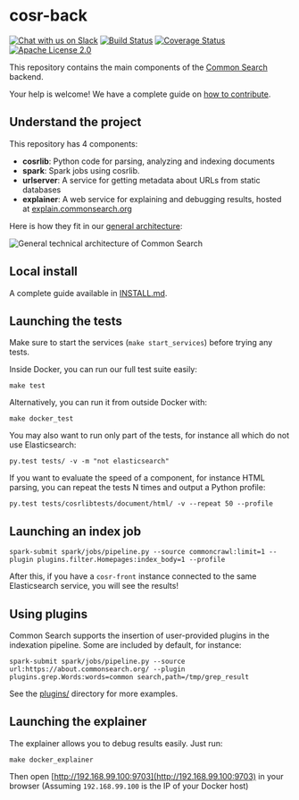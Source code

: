# cosr-back

[![Chat with us on Slack](https://slack.commonsearch.org/badge.svg)](https://slack.commonsearch.org) [![Build Status](https://travis-ci.org/commonsearch/cosr-back.svg?branch=master)](https://travis-ci.org/commonsearch/cosr-back) [![Coverage Status](https://coveralls.io/repos/github/commonsearch/cosr-back/badge.svg?branch=master)](https://coveralls.io/github/commonsearch/cosr-back?branch=master) [![Apache License 2.0](https://img.shields.io/github/license/commonsearch/cosr-back.svg)](LICENSE)

This repository contains the main components of the [Common Search](https://about.commonsearch.org) backend.

Your help is welcome! We have a complete guide on [how to contribute](CONTRIBUTING.md).

## Understand the project

This repository has 4 components:

 - **cosrlib**: Python code for parsing, analyzing and indexing documents
 - **spark**: Spark jobs using cosrlib.
 - **urlserver**: A service for getting metadata about URLs from static databases
 - **explainer**: A web service for explaining and debugging results, hosted at [explain.commonsearch.org](https://explain.commonsearch.org/)

Here is how they fit in our [general architecture](https://about.commonsearch.org/developer/architecture):

![General technical architecture of Common Search](https://about.commonsearch.org/images/developer/architecture-2016-02.svg)


## Local install

A complete guide available in [INSTALL.md](INSTALL.md).


## Launching the tests

Make sure to start the services (`make start_services`) before trying any tests.

Inside Docker, you can run our full test suite easily:

```
make test
```

Alternatively, you can run it from outside Docker with:

```
make docker_test
```

You may also want to run only part of the tests, for instance all which do not use Elasticsearch:

```
py.test tests/ -v -m "not elasticsearch"
```

If you want to evaluate the speed of a component, for instance HTML parsing, you can repeat the tests N times and output a Python profile:

```
py.test tests/cosrlibtests/document/html/ -v --repeat 50 --profile
```


## Launching an index job

```
spark-submit spark/jobs/pipeline.py --source commoncrawl:limit=1 --plugin plugins.filter.Homepages:index_body=1 --profile
```

After this, if you have a `cosr-front` instance connected to the same Elasticsearch service, you will see the results!

## Using plugins

Common Search supports the insertion of user-provided plugins in the indexation pipeline. Some are included by default, for instance:

```
spark-submit spark/jobs/pipeline.py --source url:https://about.commonsearch.org/ --plugin plugins.grep.Words:words=common search,path=/tmp/grep_result
```

See the [plugins/](plugins/) directory for more examples.

## Launching the explainer

The explainer allows you to debug results easily. Just run:

```
make docker_explainer
```

Then open [http://192.168.99.100:9703](http://192.168.99.100:9703) in your browser (Assuming `192.168.99.100` is the IP of your Docker host)

